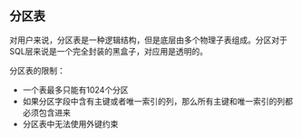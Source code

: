 
## 分区表
对用户来说，分区表是一种逻辑结构，但是底层由多个物理子表组成。分区对于SQL层来说是一个完全封装的黑盒子，对应用是透明的。

分区表的限制：
+ 一个表最多只能有1024个分区
+ 如果分区字段中含有主键或者唯一索引的列，那么所有主键和唯一索引的列都必须包含进来
+ 分区表中无法使用外键约束

